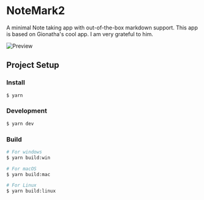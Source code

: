 # NoteMark2

A minimal Note taking app with out-of-the-box markdown support.
This app is based on Gionatha's cool app. I am very grateful to him.

![Preview](https://github.com/Atsushi22343/NoteMark2/assets/demo.png)

## Project Setup

### Install

```bash
$ yarn
```

### Development

```bash
$ yarn dev
```

### Build

```bash
# For windows
$ yarn build:win

# For macOS
$ yarn build:mac

# For Linux
$ yarn build:linux
```
